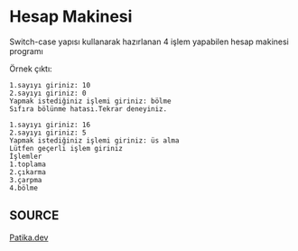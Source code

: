 # Hesap Makinesi

Switch-case yapısı kullanarak hazırlanan 4 işlem yapabilen hesap makinesi programı

Örnek çıktı:

```
1.sayıyı giriniz: 10
2.sayıyı giriniz: 0
Yapmak istediğiniz işlemi giriniz: bölme
Sıfıra bölünme hatası.Tekrar deneyiniz.

```

```
1.sayıyı giriniz: 16
2.sayıyı giriniz: 5
Yapmak istediğiniz işlemi giriniz: üs alma
Lütfen geçerli işlem giriniz
İşlemler
1.toplama
2.çıkarma
3.çarpma
4.bölme
```

## SOURCE

[Patika.dev](https://www.patika.dev/tr)
